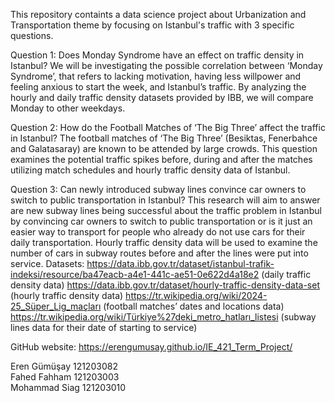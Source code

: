 This repository containts a data science project about Urbanization and Transportation theme by focusing on Istanbul's traffic with 3 specific questions.

Question 1: Does Monday Syndrome have an effect on traffic density in Istanbul?
We will be investigating the possible correlation between ‘Monday Syndrome’, that refers to lacking motivation, having less willpower and feeling anxious to start the week, and Istanbul’s traffic. By analyzing the hourly and daily traffic density datasets provided by IBB, we will compare Monday to other weekdays.

Question 2: How do the Football Matches of ‘The Big Three’ affect the traffic in Istanbul?
The football matches of ‘The Big Three’ (Besiktas, Fenerbahce and Galatasaray) are known to be attended by large crowds. This question examines the potential traffic spikes before, during and after the matches utilizing match schedules and hourly traffic density data of Istanbul.

Question 3: Can newly introduced subway lines convince car owners to switch to public transportation in Istanbul? 
This research will aim to answer are new subway lines being successful about the traffic problem in Istanbul by convincing car owners to switch to public transportation or is it just an easier way to transport for people who already do not use cars for their daily transportation. Hourly traffic density data will be used to examine the number of cars in subway routes before and after the lines were put into service.
Datasets: 
https://data.ibb.gov.tr/dataset/istanbul-trafik-indeksi/resource/ba47eacb-a4e1-441c-ae51-0e622d4a18e2 (daily traffic density data)
https://data.ibb.gov.tr/dataset/hourly-traffic-density-data-set (hourly traffic density data)
https://tr.wikipedia.org/wiki/2024-25_Süper_Lig_maçları (football matches’ dates and locations data)
https://tr.wikipedia.org/wiki/Türkiye%27deki_metro_hatları_listesi (subway lines data for their date of starting to service)

GitHub website: 
https://erengumusay.github.io/IE_421_Term_Project/

Eren Gümüşay 121203082  
Fahed Fahham 121203003  
Mohammad Siag 121203010
